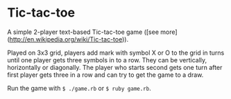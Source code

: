 # Tic-tac-toe

A simple 2-player text-based Tic-tac-toe game ([see more] (http://en.wikipedia.org/wiki/Tic-tac-toe)).

Played on 3x3 grid, players add mark with symbol X or O
to the grid in turns until one player gets three symbols in
to a row. They can be vertically, horizontally or diagonally.
The player who starts second gets one turn after first player
gets three in a row and can try to get the game to a draw.

Run the game with `$ ./game.rb` or `$ ruby game.rb`.
